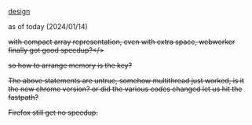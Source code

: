 [design](design_note.md)

as of today (2024/01/14)

<s>with compact array representation, even with extra space, webworker finally got good speedup?</>

<s>so how to arrange memory is the key?</s> 

The above statements are untrue, somehow multithread just worked, is it the new chrome version? or did the various codes changed let us hit the fastpath?

Firefox still get no speedup.
